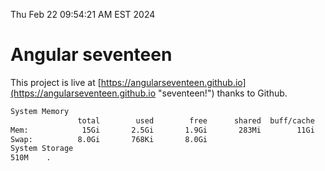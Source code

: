 Thu Feb 22 09:54:21 AM EST 2024

# Angular seventeen


This project is live at [https://angularseventeen.github.io](https://angularseventeen.github.io "seventeen!") thanks to Github.

```bash
System Memory
               total        used        free      shared  buff/cache   available
Mem:            15Gi       2.5Gi       1.9Gi       283Mi        11Gi        12Gi
Swap:          8.0Gi       768Ki       8.0Gi
System Storage
510M	.
